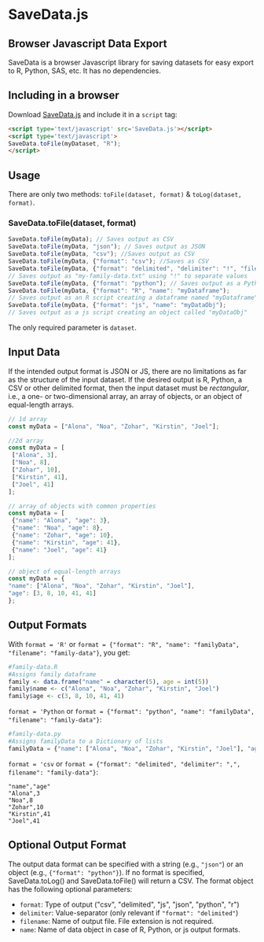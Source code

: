 # SaveData.js

## Browser Javascript Data Export

SaveData is a browser Javascript library for saving datasets for easy export to R, Python, SAS, etc. It has no dependencies.

## Including in a browser

Download [SaveData.js](https://github.com/MatthewYurdin/SaveData/edit/master/SaveData.js) and include it in a `script` tag:

```html
<script type='text/javascript' src='SaveData.js'></script>
<script type='text/javascript'>
SaveData.toFile(myDataset, "R");
</script>
```

## Usage

There are only two methods: `toFile(dataset, format)` & `toLog(dataset, format)`.

### SaveData.toFile(dataset, format)
```js
SaveData.toFile(myData); // Saves output as CSV
SaveData.toFile(myData, "json"); // Saves output as JSON
SaveData.toFile(myData, "csv"); //Saves output as CSV
SaveData.toFile(myData, {"format": "csv"); //Saves as CSV
SaveData.toFile(myData, {"format": "delimited", "delimiter": "!", "filename": "my-family-data"); 
// Saves output as "my-family-data.txt" using "!" to separate values
SaveData.toFile(myData, {"format": "python"); // Saves output as a Python script
SaveData.toFile(myData, {"format": "R", "name": "myDataframe"); 
// Saves output as an R script creating a dataframe named "myDataframe"
SaveData.toFile(myData, {"format": "js", "name": "myDataObj"); 
// Saves output as a js script creating an object called "myDataObj"
```
The only required parameter is `dataset`.

## Input Data

If the intended output format is JSON or JS, there are no limitations as far as the structure of the input dataset. If the desired output is R, Python, a CSV or other delimited format, then the input dataset must be _rectangular_, i.e., a one- or two-dimensional array, an array of objects, or an object of equal-length arrays.

```js
// 1d array
const myData = ["Alona", "Noa", "Zohar", "Kirstin", "Joel"];

//2d array
const myData = [
 ["Alona", 3], 
 ["Noa", 8], 
 ["Zohar", 10], 
 ["Kirstin", 41], 
 ["Joel", 41]
];

// array of objects with common properties
const myData = [
 {"name": "Alona", "age": 3}, 
 {"name": "Noa", "age": 8}, 
 {"name": "Zohar", "age": 10}, 
 {"name": "Kirstin", "age": 41}, 
 {"name": "Joel", "age": 41}
];

// object of equal-length arrays 
const myData = {
"name": ["Alona", "Noa", "Zohar", "Kirstin", "Joel"], 
"age": [3, 8, 10, 41, 41]
};
```

## Output Formats

With `format = 'R'` or `format = {"format": "R", "name": "familyData", "filename": "family-data"}`, you get:

```r
#family-data.R
#Assigns family dataframe 
family <- data.frame("name" = character(5), age = int(5))
family$name <- c("Alona", "Noa", "Zohar", "Kirstin", "Joel")
family$age <- c(3, 8, 10, 41, 41)
```

`format = 'Python` or `format = {"format": "python", "name": "familyData", "filename": "family-data"}`:
```python
#family-data.py
#Assigns familyData to a Dictionary of lists
familyData = {"name": ["Alona", "Noa", "Zohar", "Kirstin", "Joel"], "age": [3, 8, 10, 41, 41]}
```

`format = 'csv` or `format = {"format": "delimited", "delimiter": ",", filename": "family-data"}`:
```
"name","age"
"Alona",3
"Noa",8
"Zohar",10
"Kirstin",41
"Joel",41
```

## Optional Output Format

The output data format can be specified with a string (e.g., `"json"`) or an object (e.g., `{"format": "python"}`). If no format is specified, SaveData.toLog() and SaveData.toFile() will return a CSV. The format object has the following optional parameters:

 - `format`: Type of output ("csv", "delimited", "js", "json", "python", "r")
 - `delimiter`: Value-separator (only relevant if `"format": "delimited"`)
 - `filename`: Name of output file. File extension is not required.
 - `name`: Name of data object in case of R, Python, or js output formats.

